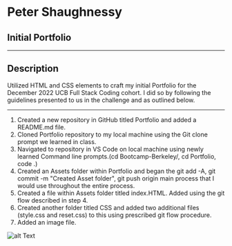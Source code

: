 # Peter Shaughnessy
## Initial Portfolio
___


## Description

Utilized HTML and CSS elements to craft my initial Portfolio for the December 2022 UCB Full Stack Coding cohort. I did so by following the guidelines presented to us in the challenge and as outlined below.
___

1. Created a new repository in GitHub titled Portfolio and added a README.md file.
2. Cloned Portfolio repository to my local machine using the Git clone prompt we learned in class.
3. Navigated to repository in VS Code on local machine using newly learned Command line prompts.(cd Bootcamp-Berkeley/,  cd Portfolio, code .) 
4. Created an Assets folder within Portfolio and began the git add -A, git commit -m "Created Asset folder", git push origin main process that I would use throughout the entire process.
5. Created a file within Assets folder titled index.HTML. Added using the git flow described in step 4.
6. Created another folder titled CSS and added two additional files (style.css and reset.css) to this using prescribed git flow procedure.
7. Added an image file.


![alt Text](./assets/img/horiseon.png)
